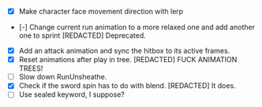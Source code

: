 - [x] Make character face movement direction with lerp
- [-] Change current run animation to a more relaxed one and add another one to sprint [REDACTED] Deprecated.
- [x] Add an attack animation and sync the hitbox to its active frames.
- [x] Reset animations after play in tree. [REDACTED] FUCK ANIMATION TREES!
- [ ] Slow down RunUnsheathe.
- [x] Check if the sword spin has to do with blend. [REDACTED] It does.
- [ ] Use sealed keyword, I suppose?
